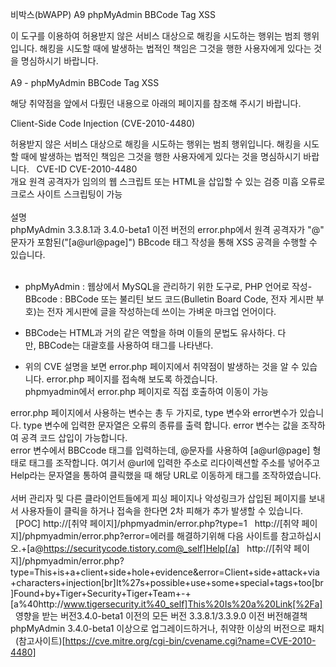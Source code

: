 비박스(bWAPP) A9 phpMyAdmin BBCode Tag XSS

이 도구를 이용하여 허용받지 않은 서비스 대상으로 해킹을 시도하는 행위는 범죄 행위입니다. 해킹을 시도할 때에 발생하는 법적인 책임은 그것을 행한 사용자에게 있다는 것을 명심하시기 바랍니다.      
            
A9 - phpMyAdmin BBCode Tag XSS     

해당 취약점을 앞에서 다뤘던 내용으로 아래의 페이지를 참조해 주시기 바랍니다.       

Client-Side Code Injection (CVE-2010-4480)

허용받지 않은 서비스 대상으로 해킹을 시도하는 행위는 범죄 행위입니다. 해킹을 시도할 때에 발생하는 법적인 책임은 그것을 행한 사용자에게 있다는 것을 명심하시기 바랍니다.
 
CVE-ID CVE-2010-4480
        
개요
원격 공격자가 임의의 웹 스크립트 또는 HTML을 삽입할 수 있는 검증 미흡 오류로 크로스 사이트 스크립팅이 가능      
      
설명      
phpMyAdmin 3.3.8.1과 3.4.0-beta1 이전 버전의 error.php에서 원격 공격자가 "@" 문자가 포함된("[a@url@page]") BBcode 태그 작성을 통해 XSS 공격을 수행할 수 있습니다.        
       
- phpMyAdmin : 웹상에서 MySQL을 관리하기 위한 도구로, PHP 언어로 작성- BBcode : BBCode 또는 불리틴 보드 코드(Bulletin Board Code, 전자 게시판 부호)는 전자 게시판에 글을 작성하는데 쓰이는 가벼운 마크업 언어이다.       
- BBCode는 HTML과 거의 같은 역할을 하며 이들의 문법도 유사하다. 다만, BBCode는 대괄호를 사용하여 태그를 나타낸다.
             
- 위의 CVE 설명을 보면 error.php 페이지에서 취약점이 발생하는 것을 알 수 있습니다. error.php 페이지를 접속해 보도록 하겠습니다.          
phpmyadmin에서 error.php 페이지로 직접 호출하여 이동이 가능            
        
error.php 페이지에서 사용하는 변수는 총 두 가지로, type 변수와 error변수가 있습니다. type 변수에 입력한 문자열은 오류의 종류를 출력 합니다. error 변수는 값을 조작하여 공격 코드 삽입이 가능합니다.       
error 변수에서 BBCcode 태그를 입력하는데, @문자를 사용하여 [a@url@page] 형태로 태그를 조작합니다. 여기서 @url에 입력한 주소로 리다이렉션할 주소를 넣어주고 Help라는 문자열을 통하여 클릭했을 때 해당 URL로 이동하게 태그를 조작하였습니다.          
               
서버 관리자 및 다른 클라이언트들에게 피싱 페이지나 악성링크가 삽입된 페이지를 보내서 사용자들이 클릭을 하거나 접속을 한다면 2차 피해가 추가 발생할 수 있습니다.          
 
[POC]
http://[취약 페이지]/phpmyadmin/error.php?type=1
 
http://[취약 페이지]/phpmyadmin/error.php?error=에러를 해결하기위해 다음 사이트를 참고하십시오.+[a@https://securitycode.tistory.com@_self]Help[/a]
 
http://[취약 페이지]/phpmyadmin/error.php?type=This+is+a+client+side+hole+evidence&error=Client+side+attack+via+characters+injection[br]It%27s+possible+use+some+special+tags+too[br]Found+by+Tiger+Security+Tiger+Team+-+[a%40http://www.tigersecurity.it%40_self]This%20Is%20a%20Link[%2Fa]
 
영향을 받는 버전3.4.0-beta1 이전의 모든 버전
3.3.8.1/3.3.9.0 이전 버전해결책phpMyAdmin 3.4.0-beta1 이상으로 업그레이드하거나, 취약한 이상의 버전으로 패치
 
(참고사이트)[https://cve.mitre.org/cgi-bin/cvename.cgi?name=CVE-2010-4480]
